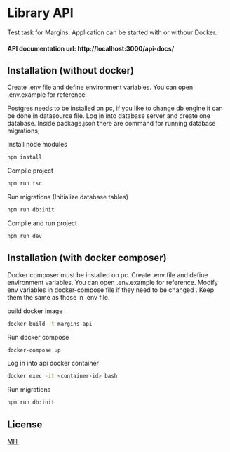 # Library API

Test task for Margins. Application can be started with or withour Docker.

#### API documentation url: http://localhost:3000/api-docs/

## Installation (without docker)

Create .env file and define environment variables. You can open .env.example for reference.

Postgres needs to be installed on pc, if you like to change db engine it can be done in datasource file. Log in into database server and create one database. Inside package.json there are command for running database migrations;

Install node modules

```bash
npm install
```

Compile project

```bash
npm run tsc
```

Run migrations (Initialize database tables)

```bash
npm run db:init
```

Compile and run project

```bash
npm run dev
```

## Installation (with docker composer)

Docker composer must be installed on pc. Create .env file and define environment variables. You can open .env.example for reference. Modify env variables in docker-compose file if they need to be changed . Keep them the same as those in .env file.

build docker image

```bash
docker build -t margins-api
```

Run docker compose

```bash
docker-compose up
```

Log in into api docker container

```bash
docker exec -it <container-id> bash
```

Run migrations

```bash
npm run db:init
```

## License
[MIT](https://choosealicense.com/licenses/mit/)